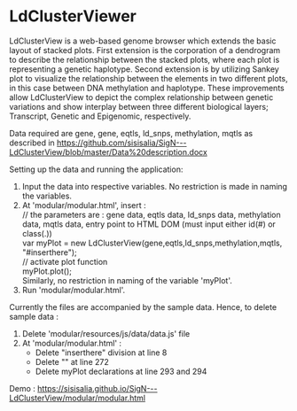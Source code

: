# LdClusterViewer

LdClusterView is a web-based genome browser which extends the basic layout of stacked plots. First extension is the corporation of a dendrogram to describe the relationship between the stacked plots, where each plot is representing a genetic haplotype. Second extension is by utilizing Sankey plot to visualize the relationship between the elements in two different plots, in this case between DNA methylation and haplotype. These improvements allow LdClusterView to depict the complex relationship between genetic variations and show interplay between three different biological layers; Transcript, Genetic and Epigenomic, respectively.

Data required are gene, gene, eqtls, ld_snps, methylation, mqtls as described in https://github.com/sisisalia/SigN---LdClusterView/blob/master/Data%20description.docx

Setting up the data and running the application:
1. Input the data into respective variables. No restriction is made in naming the variables.
2. At 'modular/modular.html', insert : <br />
        // the parameters are : gene data, eqtls data, ld_snps data, methylation data, mqtls data, entry point to HTML DOM (must input either id(#) or class(.)) <br />
        var myPlot = new LdClusterView(gene,eqtls,ld_snps,methylation,mqtls, "#inserthere"); <br />
        // activate plot function <br />
        myPlot.plot(); <br />
   Similarly, no restriction in naming of the variable 'myPlot'.
3. Run 'modular/modular.html'.

Currently the files are accompanied by the sample data. Hence, to delete sample data :
1. Delete 'modular/resources/js/data/data.js' file
2. At 'modular/modular.html' : 
   - Delete "inserthere" division at line 8
   - Delete "<script type="text/javascript" src="resources/js/data/data.js"></script>" at line 272
   - Delete myPlot declarations at line 293 and 294

Demo : https://sisisalia.github.io/SigN---LdClusterView/modular/modular.html
